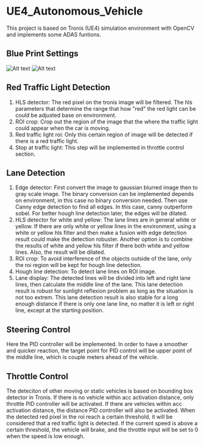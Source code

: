 # UE4_Autonomous_Vehicle
This project is based on Tronis (UE4) simulation environment with OpenCV and implements some ADAS funtions.
## Blue Print Settings
![Alt text](https://github.com/YaoshengZ/ue4_autonomous_vehicle/blueprint_settings/blueprint_settings1.png)
![Alt text](https://github.com/YaoshengZ/ue4_autonomous_vehicle/blueprint_settings/blueprint_settings2.png)
## Red Traffic Light Detection
1. HLS detector: The red pixel on the tronis image will be filtered. The hls parameters that determine the range that how "red" the red light can be could be adjusted base on environment.
2. ROI crop: Crop out the region of the image that the where the traffic light could appear when the car is moving. 
3. Red traffic light roi: Only this certain region of image will be detected if there is a red traffic light.
4. Stop at traffic light: This step will be implemented in throttle control section.
## Lane Detection
1. Edge detector: First convert the image to gaussian blurred image then to gray scale image. The binary conversion can be implemented depends on environment, in this case no binary conversion needed. Then use Canny edge detection to find all edges. In this case, canny outperform sobel. For better hough line detection later, the edges will be dilated.
2. HLS detector for white and yellow: The lane lines are in general white or yellow. If there are only white or yellow lines in the environment, using a white or yellow hls filter and then make a fusion with edge detection result could make the detection robuster. Another option is to combine the results of white and yellow hls filter if there both white and yellow lines. Also, the result will be dilated.
3. ROI crop: To avoid interference of the objects outside of the lane, only the roi region will be kept for hough line detection.
4. Hough line detection: To detect lane lines on ROI image.
5. Lane display: The detected lines will be divided into left and right lane lines, then calculate the middle line of the lane.
This lane detection result is robust for sunlight reflexion problem as long as the situation is not too extrem.
This lane detection result is also stable for a long enough distance if there is only one lane line, no matter it is left or right line, except at the starting position.
## Steering Control
Here the PID controller will be implemented. In order to have a smoother and quicker reaction, the target point for PID control will be upper point of the middle line, which is couple meters ahead of the vehicle.
## Throttle Control
The deteciton of other moving or static vehicles is based on bounding box detector in Tronis. If there is no vehicle within acc activation distance, only throttle PID controller will be activated. If there are vehicles within acc activation distance, the distance PID controller will also be activated. When the detected red pixel in the roi reach a certain threshold, it will be considered that a red traffic light is detected. If the current speed is above a certain threshold, the vehicle will brake, and the throttle input will be set to 0 when the speed is low enough.
